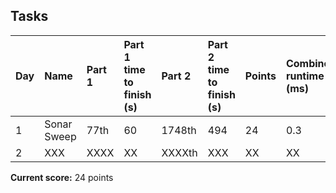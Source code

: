 ## Tasks

| Day | Name                               | Part 1 | Part 1 time to finish (s) | Part 2 | Part 2 time to finish (s) | Points      | Combined runtime (ms) |
| --- | :--------------------------------- |:------ |:------------------------- |:------ | :------------------------ | :-----------| :---------------------|
| 1   | Sonar Sweep                        | 77th   | 			60 				|1748th  | 			 494             |     24      | 		  0.3		   |
| 2   | XXX                      		   | XXXX   | 			XX 				|XXXXth  | 			 XXX             |     XX      | 		  XX		   |

__Current score:__ 24 points
